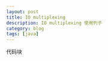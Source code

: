 ```yaml
---
layout: post
title: IO multiplexing
description: IO multiplexing 使用列子
category: blog
tags: [java]
---
```



<pre>代码块</pre>


[-10]:    http://hushi55.github.io/  "-10"
